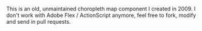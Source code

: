 This is an old, unmaintained choropleth map component I created in 2009. I don't work with Adobe Flex / ActionScript anymore, feel free to fork, modify and send in pull requests.
